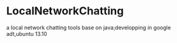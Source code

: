 LocalNetworkChatting
====================

a local network chatting tools base on java;developping in google adt,ubuntu 13.10

